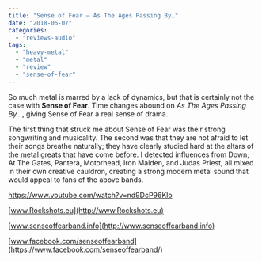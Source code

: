 ```yaml
---
title: "Sense of Fear – As The Ages Passing By…"
date: "2018-06-07"
categories: 
  - "reviews-audio"
tags: 
  - "heavy-metal"
  - "metal"
  - "review"
  - "sense-of-fear"
---
```


So much metal is marred by a lack of dynamics, but that is certainly not the case with **Sense of Fear**. Time changes abound on _As The Ages Passing By…_, giving Sense of Fear a real sense of drama.

The first thing that struck me about Sense of Fear was their strong songwriting and musicality. The second was that they are not afraid to let their songs breathe naturally; they have clearly studied hard at the altars of the metal greats that have come before. I detected influences from Down, At The Gates, Pantera, Motorhead, Iron Maiden, and Judas Priest, all mixed in their own creative cauldron, creating a strong modern metal sound that would appeal to fans of the above bands.

https://www.youtube.com/watch?v=nd9DcP96Klo

[www.Rockshots.eu](http://www.Rockshots.eu)

[www.senseoffearband.info](http://www.senseoffearband.info)

[www.facebook.com/senseoffearband](https://www.facebook.com/senseoffearband/)

